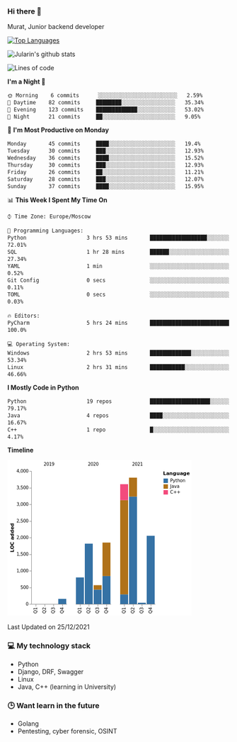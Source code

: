 ### Hi there 👋

Murat, Junior backend developer

[![Top Languages](https://github-readme-stats.vercel.app/api/top-langs/?username=Jularin&layout=compact)]()

![Jularin's github stats](https://github-readme-stats.vercel.app/api?username=Jularin&show_icons=true&include_all_commits=true&count_private=true)

<!--START_SECTION:waka-->
![Lines of code](https://img.shields.io/badge/From%20Hello%20World%20I%27ve%20Written-15%20Thousand%20lines%20of%20code-blue)

**I'm a Night 🦉** 

```text
🌞 Morning    6 commits      ░░░░░░░░░░░░░░░░░░░░░░░░░   2.59% 
🌆 Daytime    82 commits     ████████░░░░░░░░░░░░░░░░░   35.34% 
🌃 Evening    123 commits    █████████████░░░░░░░░░░░░   53.02% 
🌙 Night      21 commits     ██░░░░░░░░░░░░░░░░░░░░░░░   9.05%

```
📅 **I'm Most Productive on Monday** 

```text
Monday       45 commits     ████░░░░░░░░░░░░░░░░░░░░░   19.4% 
Tuesday      30 commits     ███░░░░░░░░░░░░░░░░░░░░░░   12.93% 
Wednesday    36 commits     ████░░░░░░░░░░░░░░░░░░░░░   15.52% 
Thursday     30 commits     ███░░░░░░░░░░░░░░░░░░░░░░   12.93% 
Friday       26 commits     ██░░░░░░░░░░░░░░░░░░░░░░░   11.21% 
Saturday     28 commits     ███░░░░░░░░░░░░░░░░░░░░░░   12.07% 
Sunday       37 commits     ████░░░░░░░░░░░░░░░░░░░░░   15.95%

```


📊 **This Week I Spent My Time On** 

```text
⌚︎ Time Zone: Europe/Moscow

💬 Programming Languages: 
Python                   3 hrs 53 mins       ██████████████████░░░░░░░   72.01% 
SQL                      1 hr 28 mins        ██████░░░░░░░░░░░░░░░░░░░   27.34% 
YAML                     1 min               ░░░░░░░░░░░░░░░░░░░░░░░░░   0.52% 
Git Config               0 secs              ░░░░░░░░░░░░░░░░░░░░░░░░░   0.11% 
TOML                     0 secs              ░░░░░░░░░░░░░░░░░░░░░░░░░   0.03%

🔥 Editors: 
PyCharm                  5 hrs 24 mins       █████████████████████████   100.0%

💻 Operating System: 
Windows                  2 hrs 53 mins       █████████████░░░░░░░░░░░░   53.34% 
Linux                    2 hrs 31 mins       ███████████░░░░░░░░░░░░░░   46.66%

```

**I Mostly Code in Python** 

```text
Python                   19 repos            ███████████████████░░░░░░   79.17% 
Java                     4 repos             ████░░░░░░░░░░░░░░░░░░░░░   16.67% 
C++                      1 repo              █░░░░░░░░░░░░░░░░░░░░░░░░   4.17%

```


**Timeline**

![Chart not found](https://raw.githubusercontent.com/Jularin/Jularin/main/charts/bar_graph.png) 


 Last Updated on 25/12/2021
<!--END_SECTION:waka-->

### 💻 My technology stack
 - Python
 - Django, DRF, Swagger
 - Linux 
 - Java, C++ (learning in University)

### 🕒 Want learn in the future
 - Golang
 - Pentesting, cyber forensic, OSINT
